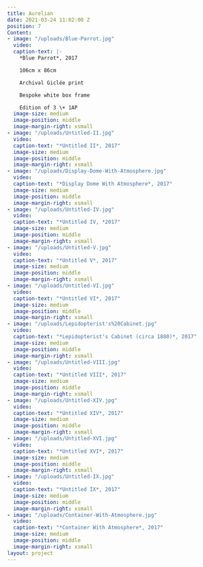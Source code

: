 ```yaml
---
title: Aurelian
date: 2021-03-24 11:02:00 Z
position: 7
Content:
- image: "/uploads/Blue-Parrot.jpg"
  video: 
  caption-text: |-
    *Blue Parrot*, 2017

    106cm x 86cm

    Archival Giclée print

    Bespoke white box frame

    Edition of 3 \+ 1AP
  image-size: medium
  image-position: middle
  image-margin-right: xsmall
- image: "/uploads/Untitled-II.jpg"
  video: 
  caption-text: "*Untitled II*, 2017"
  image-size: medium
  image-position: middle
  image-margin-right: xsmall
- image: "/uploads/Display-Dome-With-Atmosphere.jpg"
  video: 
  caption-text: "*Display Dome With Atmosphere*, 2017"
  image-size: medium
  image-position: middle
  image-margin-right: xsmall
- image: "/uploads/Untitled-IV.jpg"
  video: 
  caption-text: "*Untitled IV, *2017"
  image-size: medium
  image-position: middle
  image-margin-right: xsmall
- image: "/uploads/Untitled-V.jpg"
  video: 
  caption-text: "*Untitled V*, 2017"
  image-size: medium
  image-position: middle
  image-margin-right: xsmall
- image: "/uploads/Untitled-VI.jpg"
  video: 
  caption-text: "*Untitled VI*, 2017"
  image-size: medium
  image-position: middle
  image-margin-right: xsmall
- image: "/uploads/Lepidopterist's%20Cabinet.jpg"
  video: 
  caption-text: "*Lepidopterist's Cabinet (circa 1880)*, 2017"
  image-size: medium
  image-position: middle
  image-margin-right: xsmall
- image: "/uploads/Untitled-VIII.jpg"
  video: 
  caption-text: "*Untitled VIII*, 2017"
  image-size: medium
  image-position: middle
  image-margin-right: xsmall
- image: "/uploads/Untitled-XIV.jpg"
  video: 
  caption-text: "*Untitled XIV*, 2017"
  image-size: medium
  image-position: middle
  image-margin-right: xsmall
- image: "/uploads/Untitled-XVI.jpg"
  video: 
  caption-text: "*Untitled XVI*, 2017"
  image-size: medium
  image-position: middle
  image-margin-right: xsmall
- image: "/uploads/Untitled-IX.jpg"
  video: 
  caption-text: "*Untitled IX*, 2017"
  image-size: medium
  image-position: middle
  image-margin-right: xsmall
- image: "/uploads/Container-With-Atmosphere.jpg"
  video: 
  caption-text: "*Container With Atmosphere*, 2017"
  image-size: medium
  image-position: middle
  image-margin-right: xsmall
layout: project
---
```


